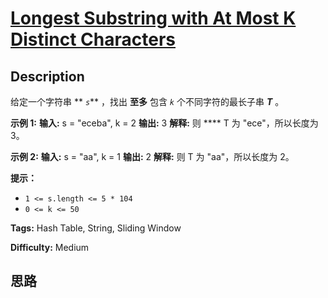 # [Longest Substring with At Most K Distinct Characters][title]

## Description

给定一个字符串 ** _`s`_** ，找出 **至多** 包含 _`k`_ 个不同字符的最长子串 **_T_** 。

**示例 1:**
            **输入:** s = "eceba", k = 2    **输出:** 3    **解释:** 则 **** T 为 "ece"，所以长度为 3。

**示例 2:**
            **输入:** s = "aa", k = 1    **输出:** 2    **解释:** 则 T 为 "aa"，所以长度为 2。    

**提示：**

  * `1 <= s.length <= 5 * 104`
  * `0 <= k <= 50`


**Tags:** Hash Table, String, Sliding Window

**Difficulty:** Medium

## 思路

[title]: https://leetcode-cn.com/problems/longest-substring-with-at-most-k-distinct-characters
